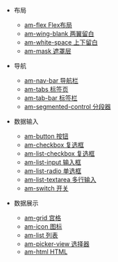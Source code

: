 - 布局
    - [am-flex Flex布局](packages/am-flex/)
    - [am-wing-blank 两翼留白](packages/am-wing-blank/)
    - [am-white-space 上下留白](packages/am-white-space/)
    - [am-mask 遮罩层](packages/am-mask/)

- 导航
    - [am-nav-bar 导航栏](packages/am-nav-bar/)
    - [am-tabs 标签页](packages/am-tabs/)
    - [am-tab-bar 标签栏](packages/am-tab-bar/)
    - [am-segmented-control 分段器](packages/am-segmented-control/)

- 数据输入
    - [am-button 按钮](packages/am-button/)
    - [am-checkbox 复选框](packages/am-checkbox/)
    - [am-list-checkbox 复选框](packages/am-list-checkbox/)
    - [am-list-input 输入框](packages/am-list-input/)
    - [am-list-radio 单选框](packages/am-list-radio/)
    - [am-list-textarea 多行输入](packages/am-list-textarea/)
    - [am-switch 开关](packages/am-switch/)

- 数据展示
    - [am-grid 宫格](packages/am-grid/)
    - [am-icon 图标](packages/am-icon/)
    - [am-list 列表](packages/am-list/)
    - [am-picker-view 选择器](packages/am-picker-view/)
    - [am-html HTML](packages/am-html/)
